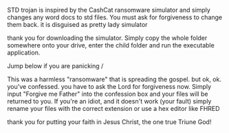 STD trojan is inspired by the CashCat ransomware simulator and simply changes any word docs to std files. You must ask for forgiveness to change them back. it is disguised as pretty lady simulator


thank you for downloading the simulator. Simply copy the whole folder somewhere onto your drive, enter the child folder 
and run the executable application. 

Jump below if you are panicking /


This was a harmless "ransomware" that is spreading the gospel.
but ok, ok. you've confessed. you have to ask the Lord for forgiveness now. Simply input 
"Forgive me Father" into the confession box and your files will be returned to you. If 
you're an idiot, and it doesn't work (your fault) simply rename your files with the correct extension 
or use a hex editor like FHRED

thank you for putting your faith in Jesus Christ, the one true Triune God!
